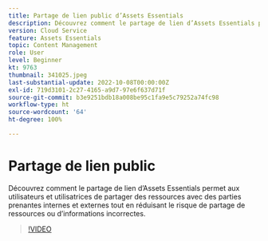 ```yaml
---
title: Partage de lien public d’Assets Essentials
description: Découvrez comment le partage de lien d’Assets Essentials permet aux utilisateurs et utilisatrices de partager des ressources avec des parties prenantes internes et externes tout en réduisant le risque de partage de ressources incorrectes... (Les descriptions doivent comporter entre 60 et 160 caractères.)
version: Cloud Service
feature: Assets Essentials
topic: Content Management
role: User
level: Beginner
kt: 9763
thumbnail: 341025.jpeg
last-substantial-update: 2022-10-08T00:00:00Z
exl-id: 719d3101-2c27-4165-a9d7-97e6f637d71f
source-git-commit: b3e9251bdb18a008be95c1fa9e5c79252a74fc98
workflow-type: ht
source-wordcount: '64'
ht-degree: 100%

---
```


# Partage de lien public

Découvrez comment le partage de lien d’Assets Essentials permet aux utilisateurs et utilisatrices de partager des ressources avec des parties prenantes internes et externes tout en réduisant le risque de partage de ressources ou d’informations incorrectes.

>[!VIDEO](https://video.tv.adobe.com/v/341025?quality=12&learn=on)
